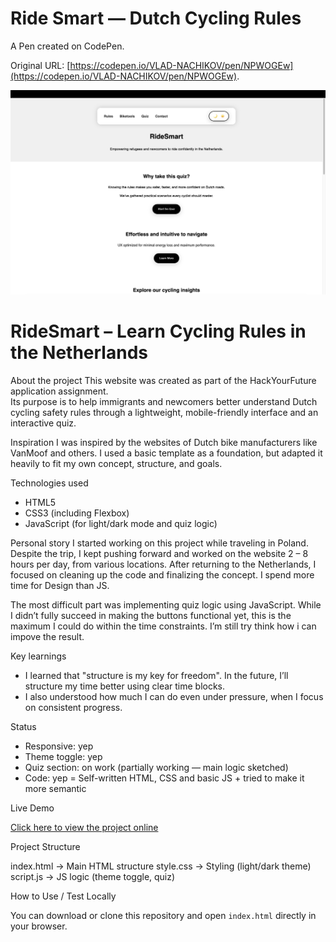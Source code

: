 # Ride Smart — Dutch Cycling Rules

A Pen created on CodePen.

Original URL: [https://codepen.io/VLAD-NACHIKOV/pen/NPWOGEw](https://codepen.io/VLAD-NACHIKOV/pen/NPWOGEw).

![RideSmart Screenshot](screenshot.png)

# RideSmart – Learn Cycling Rules in the Netherlands

 About the project
This website was created as part of the HackYourFuture application assignment.  
Its purpose is to help immigrants and newcomers better understand Dutch cycling safety rules through a lightweight, mobile-friendly interface and an interactive quiz.

Inspiration
I was inspired by the websites of Dutch bike manufacturers like VanMoof and others. I used a basic template as a foundation, but adapted it heavily to fit my own concept, structure, and goals.

 Technologies used
- HTML5
- CSS3 (including Flexbox)
- JavaScript (for light/dark mode and quiz logic) 

Personal story
I started working on this project while traveling in Poland. Despite the trip, I kept pushing forward and worked on the website 2 – 8 hours per day, from various locations. After returning to the Netherlands, I focused on cleaning up the code and finalizing the concept. I spend more time for Design than JS. 

The most difficult part was implementing quiz logic using JavaScript. While I didn’t fully succeed in making the buttons functional yet, this is the maximum I could do within the time constraints. I’m still try think how i can impove the result.

 Key learnings
- I learned that "structure is my key for freedom".  In the future, I’ll structure my time better using clear time blocks.
- I also understood how much I can do even under pressure, when I focus on consistent progress.

 Status
- Responsive: yep
- Theme toggle: yep  
- Quiz section: on work (partially working — main logic sketched)
- Code: yep = Self-written HTML, CSS and basic JS + tried to make it more semantic

 Live Demo

[Click here to view the project online](https://vlnach.github.io/ridesmart/)

 Project Structure

index.html → Main HTML structure
style.css → Styling (light/dark theme)
script.js → JS logic (theme toggle, quiz)

 How to Use / Test Locally

You can download or clone this repository and open `index.html` directly in your browser.

